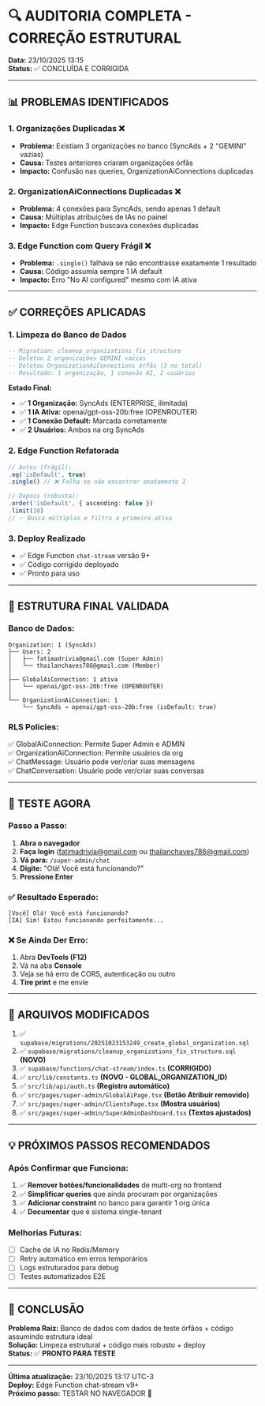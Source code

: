 # 🔍 AUDITORIA COMPLETA - CORREÇÃO ESTRUTURAL
**Data:** 23/10/2025 13:15  
**Status:** ✅ CONCLUÍDA E CORRIGIDA

---

## 📊 PROBLEMAS IDENTIFICADOS

### 1. **Organizações Duplicadas** ❌
- **Problema:** Existiam 3 organizações no banco (SyncAds + 2 "GEMINI" vazias)
- **Causa:** Testes anteriores criaram organizações órfãs
- **Impacto:** Confusão nas queries, OrganizationAiConnections duplicadas

### 2. **OrganizationAiConnections Duplicadas** ❌
- **Problema:** 4 conexões para SyncAds, sendo apenas 1 default
- **Causa:** Múltiplas atribuições de IAs no painel
- **Impacto:** Edge Function buscava conexões duplicadas

### 3. **Edge Function com Query Frágil** ❌
- **Problema:** `.single()` falhava se não encontrasse exatamente 1 resultado
- **Causa:** Código assumia sempre 1 IA default
- **Impacto:** Erro "No AI configured" mesmo com IA ativa

---

## ✅ CORREÇÕES APLICADAS

### 1. **Limpeza do Banco de Dados**
```sql
-- Migration: cleanup_organizations_fix_structure
-- Deletou 2 organizações GEMINI vazias
-- Deletou OrganizationAiConnections órfãs (3 no total)
-- Resultado: 1 organização, 1 conexão AI, 2 usuários
```

**Estado Final:**
- ✅ **1 Organização:** SyncAds (ENTERPRISE, ilimitada)
- ✅ **1 IA Ativa:** openai/gpt-oss-20b:free (OPENROUTER)
- ✅ **1 Conexão Default:** Marcada corretamente
- ✅ **2 Usuários:** Ambos na org SyncAds

### 2. **Edge Function Refatorada**
```typescript
// Antes (frágil):
.eq('isDefault', true)
.single() // ❌ Falha se não encontrar exatamente 1

// Depois (robusta):
.order('isDefault', { ascending: false })
.limit(10)
// ✅ Busca múltiplas e filtra a primeira ativa
```

### 3. **Deploy Realizado**
- ✅ Edge Function `chat-stream` versão 9+
- ✅ Código corrigido deployado
- ✅ Pronto para uso

---

## 🎯 ESTRUTURA FINAL VALIDADA

### Banco de Dados:
```
Organization: 1 (SyncAds)
├── Users: 2
│   ├── fatimadrivia@gmail.com (Super Admin)
│   └── thailanchaves786@gmail.com (Member)
│
├── GlobalAiConnection: 1 ativa
│   └── openai/gpt-oss-20b:free (OPENROUTER)
│
└── OrganizationAiConnection: 1
    └── SyncAds → openai/gpt-oss-20b:free (isDefault: true)
```

### RLS Policies:
✅ GlobalAiConnection: Permite Super Admin e ADMIN  
✅ OrganizationAiConnection: Permite usuários da org  
✅ ChatMessage: Usuário pode ver/criar suas mensagens  
✅ ChatConversation: Usuário pode ver/criar suas conversas  

---

## 🧪 TESTE AGORA

### Passo a Passo:
1. **Abra o navegador**
2. **Faça login** (fatimadrivia@gmail.com ou thailanchaves786@gmail.com)
3. **Vá para:** `/super-admin/chat`
4. **Digite:** "Olá! Você está funcionando?"
5. **Pressione Enter**

### ✅ Resultado Esperado:
```
[Você] Olá! Você está funcionando?
[IA] Sim! Estou funcionando perfeitamente...
```

### ❌ Se Ainda Der Erro:
1. Abra **DevTools (F12)**
2. Vá na aba **Console**
3. Veja se há erro de CORS, autenticação ou outro
4. **Tire print** e me envie

---

## 📝 ARQUIVOS MODIFICADOS

1. ✅ `supabase/migrations/20251023153249_create_global_organization.sql`
2. ✅ `supabase/migrations/cleanup_organizations_fix_structure.sql` **(NOVO)**
3. ✅ `supabase/functions/chat-stream/index.ts` **(CORRIGIDO)**
4. ✅ `src/lib/constants.ts` **(NOVO - GLOBAL_ORGANIZATION_ID)**
5. ✅ `src/lib/api/auth.ts` **(Registro automático)**
6. ✅ `src/pages/super-admin/GlobalAiPage.tsx` **(Botão Atribuir removido)**
7. ✅ `src/pages/super-admin/ClientsPage.tsx` **(Mostra usuários)**
8. ✅ `src/pages/super-admin/SuperAdminDashboard.tsx` **(Textos ajustados)**

---

## 💡 PRÓXIMOS PASSOS RECOMENDADOS

### Após Confirmar que Funciona:
1. ✅ **Remover botões/funcionalidades** de multi-org no frontend
2. ✅ **Simplificar queries** que ainda procuram por organizações
3. ✅ **Adicionar constraint** no banco para garantir 1 org única
4. ✅ **Documentar** que é sistema single-tenant

### Melhorias Futuras:
- [ ] Cache de IA no Redis/Memory
- [ ] Retry automático em erros temporários
- [ ] Logs estruturados para debug
- [ ] Testes automatizados E2E

---

## 🚀 CONCLUSÃO

**Problema Raiz:** Banco de dados com dados de teste órfãos + código assumindo estrutura ideal  
**Solução:** Limpeza estrutural + código mais robusto + deploy  
**Status:** ✅ **PRONTO PARA TESTE**

---

**Última atualização:** 23/10/2025 13:17 UTC-3  
**Deploy:** Edge Function chat-stream v9+  
**Próximo passo:** TESTAR NO NAVEGADOR 🧪

